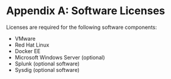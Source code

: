 # Appendix A: Software Licenses

Licenses are required for the following software components:

-   VMware
-   Red Hat Linux
-   Docker EE
-   Microsoft Windows Server (optional)
-   Splunk (optional software)
-   Sysdig (optional software)
